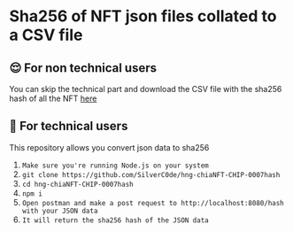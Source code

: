 # Sha256 of NFT json files collated to a CSV file

## 😌 For non technical users

You can skip the technical part and download the CSV file with the sha256 hash of all the NFT [here](https://youtu.be/eAXdLEZFbiw)


## 🤖 For technical users


This repository allows you convert json data to sha256

1. ``Make sure you're running Node.js on your system``
2. ``git clone https://github.com/SilverC0de/hng-chiaNFT-CHIP-0007hash``
3. ``cd hng-chiaNFT-CHIP-0007hash``
4. ``npm i``
5. ``Open postman and make a post request to http://localhost:8080/hash with your JSON data``
6. ``It will return the sha256 hash of the JSON data``
